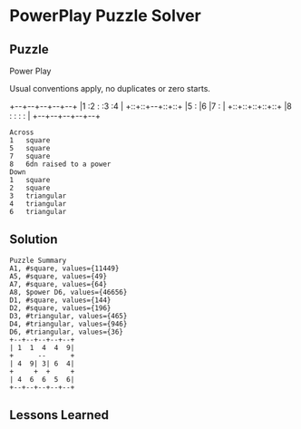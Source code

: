 # PowerPlay Puzzle Solver

## Puzzle

Power Play

Usual conventions apply, no duplicates or zero starts.

+--+--+--+--+--+
|1 :2 :  :3 :4 |
+::+::+--+::+::+
|5 :  |6 |7 :  |
+::+::+::+::+::+
|8 :  :  :  :  |
+--+--+--+--+--+

```
Across
1	square
5	square
7	square
8	6dn raised to a power
Down
1	square
2	square
3	triangular
4	triangular
6	triangular
```

## Solution

```
Puzzle Summary
A1, #square, values={11449}
A5, #square, values={49}
A7, #square, values={64}
A8, $power D6, values={46656}
D1, #square, values={144}
D2, #square, values={196}
D3, #triangular, values={465}
D4, #triangular, values={946}
D6, #triangular, values={36}
+--+--+--+--+--+
| 1  1  4  4  9|
+      --      +
| 4  9| 3| 6  4|
+     +  +     +
| 4  6  6  5  6|
+--+--+--+--+--+

```

## Lessons Learned

